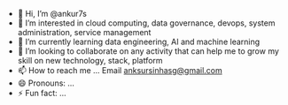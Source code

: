 - 👋 Hi, I’m @ankur7s
- 👀 I’m interested in cloud computing, data governance, devops, system administration, service management
- 🌱 I’m currently learning data engineering, AI and machine learning
- 💞️ I’m looking to collaborate on any activity that can help me to grow my skill on new technology, stack, platform 
- 📫 How to reach me ... Email anksursinhasg@gmail.com
- 😄 Pronouns: ... 
- ⚡ Fun fact: ... 

<!---
ankur7s/ankur7s is a ✨ special ✨ repository because its `README.md` (this file) appears on your GitHub profile.
You can click the Preview link to take a look at your changes.
--->
